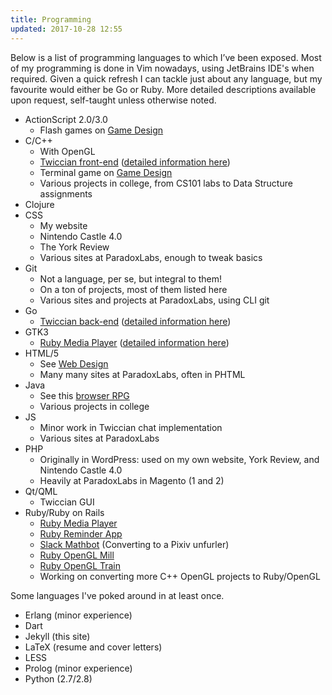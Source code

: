 ```yaml
---
title: Programming
updated: 2017-10-28 12:55
---
```


Below is a list of programming languages to which I’ve been exposed. Most of my programming is done in Vim nowadays, using JetBrains IDE's when required. Given a quick refresh I can tackle just about any language, but my favourite would either be Go or Ruby. More detailed descriptions available upon request, self-taught unless otherwise noted.

+ ActionScript 2.0/3.0
	+ Flash games on [Game Design](../game-design)
+ C/C++
	+ With OpenGL
	+ [Twiccian front-end](https://github.com/Larke12/twiccian) (<a href="http://stackoverflow.com/cv/rhammett" target="_blank" >detailed information here</a>)
	+ Terminal game on [Game Design](../game-design)
	+ Various projects in college, from CS101 labs to Data Structure assignments
+ Clojure
+ CSS 
	+ My website
	+ Nintendo Castle 4.0
	+ The York Review
	+ Various sites at ParadoxLabs, enough to tweak basics
+ Git
	+ Not a language, per se, but integral to them!
	+ On a ton of projects, most of them listed here
	+ Various sites and projects at ParadoxLabs, using CLI git
+ Go
	+ [Twiccian back-end](https://github.com/Larke12/twicciand) (<a href="http://stackoverflow.com/cv/rhammett" target="_blank" >detailed information here</a>)
+ GTK3
	+ [Ruby Media Player](https://github.com/Larke12/rbmp) (<a href="http://stackoverflow.com/cv/rhammett" target="_blank" >detailed information here</a>)
+ HTML/5
	+ See [Web Design](../web-design)
	+ Many many sites at ParadoxLabs, often in PHTML
+ Java
	+ See this [browser RPG](https://github.com/Larke12/Team_Assignment_RPG)
	+ Various projects in college
+ JS
	+ Minor work in Twiccian chat implementation
	+ Various sites at ParadoxLabs
+ PHP
	+ Originally in WordPress: used on my own website, York Review, and Nintendo Castle 4.0
	+ Heavily at ParadoxLabs in Magento (1 and 2)
+ Qt/QML
	+ Twiccian GUI
+ Ruby/Ruby on Rails
	+ [Ruby Media Player](https://github.com/Larke12/rbmp)
	+ [Ruby Reminder App](https://github.com/Larke12/ruby-reminder)
	+ [Slack Mathbot](https://github.com/Larke12/slack-mathbot) (Converting to a Pixiv unfurler)
	+ [Ruby OpenGL Mill](https://github.com/Larke12/ruby-opengl-mill)
	+ [Ruby OpenGL Train](https://github.com/Larke12/ruby-opengl-train)
	+ Working on converting more C++ OpenGL projects to Ruby/OpenGL

Some languages I've poked around in at least once.

+ Erlang (minor experience)
+ Dart
+ Jekyll (this site)
+ LaTeX (resume and cover letters)
+ LESS
+ Prolog (minor experience)
+ Python (2.7/2.8)
